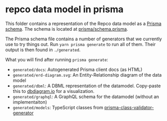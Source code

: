 # repco data model in prisma

This folder contains a representation of the Repco data model as a [Prisma schema](https://www.prisma.io/docs/concepts/components/prisma-schema). The schema is located at [prisma/schema.prisma](prisma/schema.prisma).

The Prisma schema file contains a number of generators that we currently use to try things out. Run `yarn prisma generate` to run all of them. Their output is then found in `./generated`.

What you will find after running `prisma generate`:

* `generated/docs`: Autogenerated Prisma client docs (as HTML)
* `generated/erd-diagram.svg`: An Entity-Relationship diagram of the data model
* `generated/dbml`: A DBML representation of the datamodel. Copy-paste this to [dbdiagram.io](https://dbdiagram.io/home?utm_source=dbml) for a visualization.
* `generated/graphql`: A GraphQL schema for the datamodel (without an implementaiton)
* `generated/models`: TypeScript classes from [prisma-class-validator-generator](https://github.com/omar-dulaimi/prisma-class-validator-generator/)
